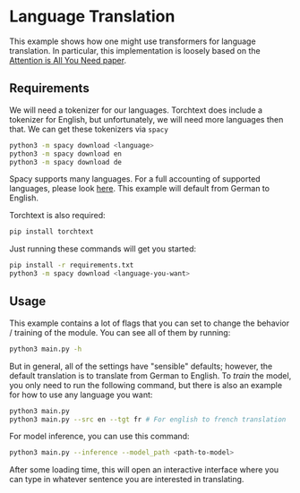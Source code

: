 # Language Translation

This example shows how one might use transformers for language translation. In particular, this implementation is loosely based on the [Attention is All You Need paper](https://arxiv.org/abs/1706.03762).

## Requirements

We will need a tokenizer for our languages. Torchtext does include a tokenizer for English, but unfortunately, we will need more languages then that. We can get these tokenizers via ```spacy```

```bash
python3 -m spacy download <language>
python3 -m spacy download en
python3 -m spacy download de
```

Spacy supports many languages. For a full accounting of supported languages, please look [here](https://spacy.io/usage/models). This example will default from German to English.

Torchtext is also required:
```bash
pip install torchtext
```

Just running these commands will get you started:
```bash
pip install -r requirements.txt
python3 -m spacy download <language-you-want>
```

## Usage

This example contains a lot of flags that you can set to change the behavior / training of the module. You can see all of them by running:

```bash
python3 main.py -h
```

But in general, all of the settings have "sensible" defaults; however, the default translation is to translate from German to English. To *train* the model, you only need to run the following command, but there is also an example for how to use any language you want:

```bash
python3 main.py
python3 main.py --src en --tgt fr # For english to french translation
```

For model inference, you can use this command:

```bash
python3 main.py --inference --model_path <path-to-model>
```

After some loading time, this will open an interactive interface where you can type in whatever sentence you are interested in translating.
